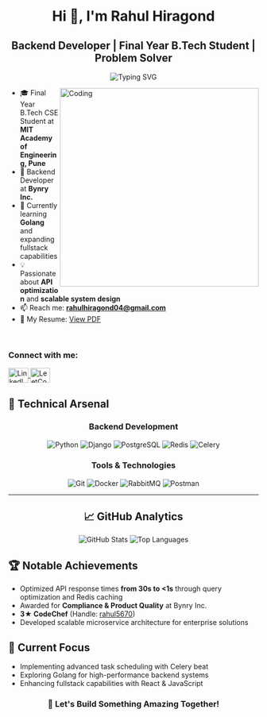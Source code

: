 <h1 align="center">Hi 👋, I'm Rahul Hiragond</h1>
<h2 align="center">Backend Developer | Final Year B.Tech Student | Problem Solver</h2>
<p align="center">
  <img src="https://readme-typing-svg.demolab.com?font=Fira+Code&pause=1000&width=435&lines=Hi!+My+name+is+Rahul+Hiragond;I+am+a+Backend+Developer+%F0%9F%91%A8%F0%9F%8F%BB%E2%80%8D%F0%9F%92%BB;Curious+to+learn+new+things+" alt="Typing SVG" />
</p>

<img align="right" alt="Coding" width="400" src="https://www.wingstechsolutions.com/wp-content/uploads/2022/03/full-stack-development.gif"/>

- 🎓 Final Year B.Tech CSE Student at **MIT Academy of Engineering, Pune**
- 💼 Backend Developer at **Bynry Inc.**
- 🌱 Currently learning **Golang** and expanding fullstack capabilities
- 💡 Passionate about **API optimization** and **scalable system design**
- 📫 Reach me: **rahulhiragond04@gmail.com**
- 📄 My Resume: [View PDF](https://drive.google.com/file/d/1DfzIqXCfVaIteZhoz-q9-4ohq6-WlZ3e/view?usp=sharing)

<br/>

<h3 align="left">Connect with me:</h3>
<p align="left">
  <a href="https://www.linkedin.com/in/rahul-hiragond/" target="blank">
    <img align="center" src="https://raw.githubusercontent.com/rahuldkjain/github-profile-readme-generator/master/src/images/icons/Social/linked-in-alt.svg" alt="LinkedIn" height="30" width="40"/>
  </a>
  <a href="https://leetcode.com/rahul4257/" target="blank">
    <img align="center" src="https://raw.githubusercontent.com/rahuldkjain/github-profile-readme-generator/master/src/images/icons/Social/leet-code.svg" alt="LeetCode" height="30" width="40"/>
  </a>
</p>

## 🚀 Technical Arsenal
<div align="center">
 
 <div align="center"><h3 align="center">Backend Development</h3>
<img src="https://img.shields.io/badge/Python-3776AB?style=for-the-badge&logo=python&logoColor=white" align="center" alt="Python">
<img src="https://img.shields.io/badge/Django-092E20?style=for-the-badge&logo=django&logoColor=white" align="center" alt="Django">
<img src="https://img.shields.io/badge/PostgreSQL-316192?style=for-the-badge&logo=postgresql&logoColor=white" align="center" alt="PostgreSQL">
<img src="https://img.shields.io/badge/Redis-DC382D?style=for-the-badge&logo=redis&logoColor=white" align="center" alt="Redis">
<img src="https://img.shields.io/badge/Celery-37814A?style=for-the-badge&logo=celery&logoColor=white" align="center" alt="Celery">
</div>

<div align="center"><h3 align="center">Tools & Technologies</h3>
<img src="https://img.shields.io/badge/Git-F05032?style=for-the-badge&logo=git&logoColor=white" align="center" alt="Git">
<img src="https://img.shields.io/badge/Docker-2496ED?style=for-the-badge&logo=docker&logoColor=white" align="center" alt="Docker">
<img src="https://img.shields.io/badge/RabbitMQ-FF6600?style=for-the-badge&logo=rabbitmq&logoColor=white" align="center" alt="RabbitMQ">
<img src="https://img.shields.io/badge/Postman-FF6C37?style=for-the-badge&logo=postman&logoColor=white" align="center" alt="Postman">
</div>
</div>

<hr/>

<h2 align="center">📈 GitHub Analytics</h2>
<!-- <p align="center">
  <img alt="Streak Stats" src="https://github-readme-streak-stats.herokuapp.com/?user=rahul4507&theme=tokyonight"/>
</p> -->

<p align="center">
  <img alt="GitHub Stats" src="https://github-readme-stats.vercel.app/api?username=rahul4507&show_icons=true&theme=tokyonight"/>
  <img alt="Top Languages" src="https://github-readme-stats.vercel.app/api/top-langs/?username=rahul4507&layout=compact&theme=tokyonight"/>
</p>

## 🏆 Notable Achievements
- Optimized API response times **from 30s to <1s** through query optimization and Redis caching
- Awarded for **Compliance & Product Quality** at Bynry Inc.
- **3★ CodeChef** (Handle: [rahul5670](https://www.codechef.com/users/rahul5670))
- Developed scalable microservice architecture for enterprise solutions

## 🔭 Current Focus
- Implementing advanced task scheduling with Celery beat
- Exploring Golang for high-performance backend systems
- Enhancing fullstack capabilities with React & JavaScript

<h3 align="center">🚀 Let's Build Something Amazing Together!</h3>
